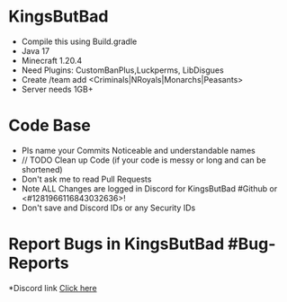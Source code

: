  # KingsButBad
 - Compile this using Build.gradle
 - Java 17
 - Minecraft 1.20.4
 - Need Plugins: CustomBanPlus,Luckperms, LibDisgues
 - Create /team add <Criminals|NRoyals|Monarchs|Peasants>
 - Server needs 1GB+
# Code Base
- Pls name your Commits Noticeable and understandable names
- // TODO Clean up Code  (if your code is messy or long and can be shortened)
- Don't ask me to read Pull Requests
- Note ALL Changes are logged in Discord for KingsButBad #Github or <#1281966116843032636>!
- Don't save and Discord IDs or any Security IDs
# Report Bugs in KingsButBad #Bug-Reports
*Discord link [Click here](https://discord.gg/cxffzVYnMS)
